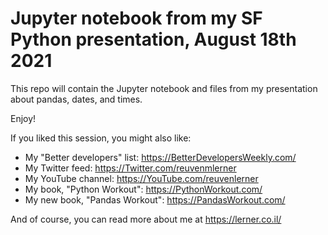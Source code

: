 # Jupyter notebook from my SF Python presentation, August 18th 2021

This repo will contain the Jupyter notebook and files from my presentation about pandas, dates, and times.

Enjoy!

If you liked this session, you might also like:

- My "Better developers" list: https://BetterDevelopersWeekly.com/
- My Twitter feed: https://Twitter.com/reuvenmlerner
- My YouTube channel: https://YouTube.com/reuvenlerner
- My book, "Python Workout": https://PythonWorkout.com/
- My new book, "Pandas Workout": https://PandasWorkout.com/

And of course, you can read more about me at https://lerner.co.il/

